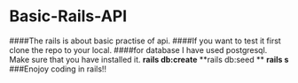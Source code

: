 # Basic-Rails-API
####The rails is about basic practise of api.
####If you want to test it first clone the repo to your local.
####for database I have used postgresql. Make sure that you have installed it.
**rails db:create**
**rails db:seed **
**rails s**
###Enojoy coding in rails!!
